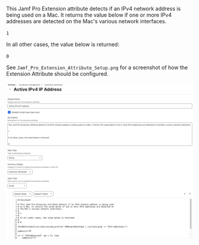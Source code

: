 This Jamf Pro Extension attribute detects if an IPv4 network address is being used on a Mac. It returns the value below if one or more IPv4 addresses are detected on the Mac's various network interfaces.

`1`

In all other cases, the value below is returned:

`0`

See `Jamf_Pro_Extension_Attribute_Setup.png` for a screenshot of how the Extension Attribute should be configured.

![Jamf_Pro_Extension_Attribute_Setup.png](Jamf_Pro_Extension_Attribute_Setup.png)
